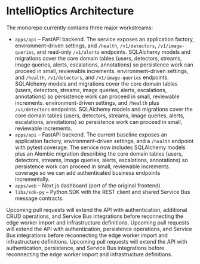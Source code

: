 # IntelliOptics Architecture

The monorepo currently contains three major workstreams:

* `apps/api` – FastAPI backend. The service exposes an application factory,
  environment-driven settings, and `/health`, `/v1/detectors`, `/v1/image-queries`,
  and read-only `/v1/alerts` endpoints. SQLAlchemy models and migrations cover
  the core domain tables (users, detectors, streams, image queries, alerts,
  escalations, annotations) so persistence work can proceed in small, reviewable
  increments.
  environment-driven settings, and `/health`, `/v1/detectors`, and
  `/v1/image-queries` endpoints. SQLAlchemy models and migrations cover the core
  domain tables (users, detectors, streams, image queries, alerts, escalations,
  annotations) so persistence work can proceed in small, reviewable increments.
  environment-driven settings, and `/health` plus `/v1/detectors` endpoints.
  SQLAlchemy models and migrations cover the core domain tables (users,
  detectors, streams, image queries, alerts, escalations, annotations) so
  persistence work can proceed in small, reviewable increments.
* `apps/api` – FastAPI backend. The current baseline exposes an application
  factory, environment-driven settings, and a `/health` endpoint with pytest
  coverage. The service now includes SQLAlchemy models plus an Alembic migration
  describing the core domain tables (users, detectors, streams, image queries,
  alerts, escalations, annotations) so persistence work can proceed in small,
  reviewable increments.
  coverage so we can add authenticated business endpoints incrementally.
* `apps/web` – Next.js dashboard (port of the original frontend).
* `libs/sdk-py` – Python SDK with the REST client and shared Service Bus
  message contracts.

Upcoming pull requests will extend the API with authentication, additional CRUD
operations, and Service Bus integrations before reconnecting the edge worker
import and infrastructure definitions.
Upcoming pull requests will extend the API with authentication, persistence
operations, and Service Bus integrations before reconnecting the edge worker
import and infrastructure definitions.
Upcoming pull requests will extend the API with authentication, persistence,
and Service Bus integrations before reconnecting the edge worker import and
infrastructure definitions.
